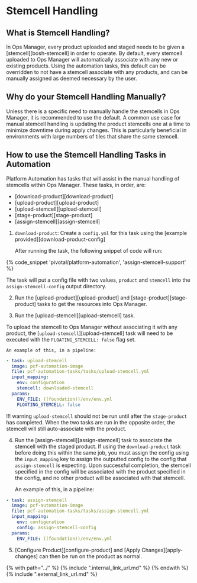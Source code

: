 # Stemcell Handling

## What is Stemcell Handling?
In Ops Manager, every product uploaded and staged needs to be given a [stemcell][bosh-stemcell] in 
order to operate. By default, every stemcell uploaded to Ops Manager will automatically associate
with any new or existing products. Using the automation tasks, this default can be overridden to
not have a stemcell associate with any products, and can be manually assigned as deemed necessary
by the user. 

## Why do your Stemcell Handling Manually?
Unless there is a specific need to manually handle the stemcells in Ops Manager, it is recommended
to use the default. A common use case for manual stemcell handling is updating the product stemcells 
one at a time to minimize downtime during apply changes. This is particularly beneficial in environments
with large numbers of tiles that share the same stemcell. 

## How to use the Stemcell Handling Tasks in Automation
Platform Automation has tasks that will assist in the manual handling of stemcells within 
Ops Manager. These tasks, in order, are:

- [download-product][download-product]
- [upload-product][upload-product]
- [upload-stemcell][upload-stemcell]
- [stage-product][stage-product]
- [assign-stemcell][assign-stemcell]

1. `download-product`: 
    Create a `config.yml` for this task using the [example provided][download-product-config]

    After running the task, the following snippet of code will run:

{% code_snippet 'pivotal/platform-automation', 'assign-stemcell-support' %}

   The task will put a config file with two values, `product` and `stemcell` into the `assign-stemcell-config`
   output directory.

2. Run the [upload-product][upload-product] and [stage-product][stage-product] tasks to get the 
   resources into Ops Manager.

3. Run the [upload-stemcell][upload-stemcell] task.

To upload the stemcell to Ops Manager without associating it with any product, the 
    [`upload-stemcell`][upload-stemcell] task will need to be executed with the `FLOATING_STEMCELL: false` 
    flag set.
    
    An example of this, in a pipeline:

```yaml
- task: upload-stemcell
  image: pcf-automation-image
  file: pcf-automation-tasks/tasks/upload-stemcell.yml
  input_mapping:
    env: configuration
    stemcell: downloaded-stemcell
  params:
    ENV_FILE: ((foundation))/env/env.yml
    FLOATING_STEMCELL: false
```

!!! warning
    `upload-stemcell` should not be run until after the `stage-product` has completed. When the two tasks are run in the 
    opposite order, the stemcell will still auto-associate with the product.


4. Run the [assign-stemcell][assign-stemcell] task to associate the stemcell with the staged product.
   If using the `download-product` task before doing this within the same job, you must assign the config
   using the `input_mapping` key to assign the outputted config to the config that `assign-stemcell` is
   expecting. Upon successful completion, the stemcell specified in the config will be associated with the product
   specified in the config, and no other product will be associated with that stemcell.
   
    An example of this, in a pipeline:

```yaml
- task: assign-stemcell
  image: pcf-automation-image
  file: pcf-automation-tasks/tasks/assign-stemcell.yml
  input_mapping:
    env: configuration
    config: assign-stemcell-config
  params:
    ENV_FILE: ((foundation))/env/env.yml
```
   

5. [Configure Product][configure-product] and [Apply Changes][apply-changes] can then be run on the 
product as normal.

{% with path="../" %}
    {% include ".internal_link_url.md" %}
{% endwith %}
{% include ".external_link_url.md" %}

